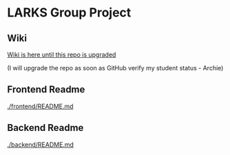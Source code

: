 # LARKS Group Project

## Wiki

[Wiki is here until this repo is upgraded](https://github.com/marilenaManoli/DigitalHealthAppRepo/wiki)

(I will upgrade the repo as soon as GitHub verify my student status - Archie)

## Frontend Readme

[./frontend/README.md](./frontend/README.md)

## Backend Readme

[./backend/README.md](./backend/README.md)
